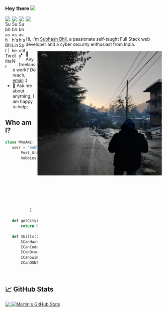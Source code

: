 ### Hey there <img src="https://media.giphy.com/media/hvRJCLFzcasrR4ia7z/giphy.gif" width="25px">
<a href="https://discord.gg/VUZN2MJZ">
 <!-- <img align="left" alt="Subhash's Discord" width="22px" src="https://raw.githubusercontent.com/peterthehan/peterthehan/master/assets/discord.svg" /> -->
</a>
<a href="https://twitter.com/subhash_0x">
  <img align="left" alt="Subhash Bhil | Twitter" width="22px" src="https://raw.githubusercontent.com/peterthehan/peterthehan/master/assets/twitter.svg" />
</a>
<a href="https://www.linkedin.com/in/subhashx/">
  <img align="left" alt="Subhash's LinkedIN" width="22px" src="https://raw.githubusercontent.com/peterthehan/peterthehan/master/assets/linkedin.svg" />
</a>
<a href="https://open.spotify.com/user/31dn7q3i6kq4otwv7xpi7qwmivme">
  <img align="left" alt="Subhash's Spotify" width="22px" src="https://raw.githubusercontent.com/peterthehan/peterthehan/master/assets/spotify.svg" />
</a>

![](https://visitor-badge.glitch.me/badge?page_id=subhash0x)

<br />

Hi, I'm [Subhash Bhil](https://www.linkedin.com/in/subhashx/), a passionate self-taught Full Stack web developer and a cyber security enthusiast from India.


<img src = 'https://github.com/subhash0x/subhash0x/blob/main/me.jpeg' alt = 'Awesome Matrix Code' align='right' height='400px' width='400px' />
  
- 💼 Any freelance work? Do reach, [email](mailto:subhash0x@gmail.com) :)
- 💬 Ask me about anything, I am happy to help;

 ## Who am I?
 ```python
 class WhoAmI:
 	user = 'Subhash Bhil'
		Post_Graduate_degrees_From = "NIT Warangal"
		hobbies = [
				'Hack Hack Hack',
				'Watching Sci-Fi Movies/series',
				'Reading'
				'Traveling'
				'Exercise'
				'Hiking'
				'Yoga'
				'Trading'
				'Swimming'
			]
	
	def getCity():
		return Somewhere_On_Planet_🌏()
	
	def Skills():
		ICanHack()
		ICanCode()
		ICanDraw()
		ICanSwim()
		ICanOSNT()
		
	
 ```
 
 ## &#x1f4c8; GitHub Stats

<a href="https://github.com/subhash0x/subhash0x">
  <img align="center" src="https://github-readme-stats.vercel.app/api/top-langs/?username=subhash0x&hide=java,html,tex&title_color=ffffff&text_color=c9cacc&icon_color=2bbc8a&bg_color=1d1f21&langs_count=3" />
</a>
<a href="https://github.com/subhash0x/subhash0x">
  <img align="center" src="https://github-readme-stats.vercel.app/api?username=subhash0x&show_icons=true&line_height=27&count_private=true&title_color=ffffff&text_color=c9cacc&icon_color=2bbc8a&bg_color=1d1f21" alt="Martin's GitHub Stats" />
</a>



